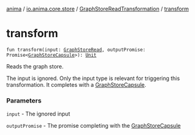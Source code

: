 [anima](../../index.md) / [io.anima.core.store](../index.md) / [GraphStoreReadTransformation](index.md) / [transform](./transform.md)

# transform

`fun transform(input: `[`GraphStoreRead`](../../io.anima.core.transform/-graph-store-read.md)`, outputPromise: Promise<`[`GraphStoreCapsule`](../../io.anima.core.transform/-graph-store-capsule/index.md)`>): `[`Unit`](https://kotlinlang.org/api/latest/jvm/stdlib/kotlin/-unit/index.html)

Reads the graph store.

The input is ignored. Only the input type is relevant for triggering this transformation.
It completes with a [GraphStoreCapsule](../../io.anima.core.transform/-graph-store-capsule/index.md).

### Parameters

`input` - The ignored input

`outputPromise` - The promise completing with the [GraphStoreCapsule](../../io.anima.core.transform/-graph-store-capsule/index.md)